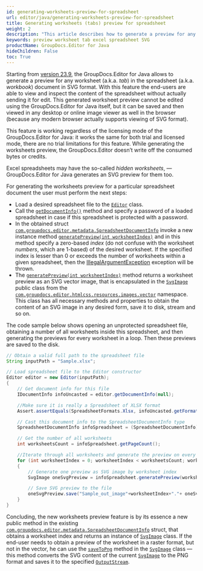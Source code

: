 ```yaml
---
id: generating-worksheets-preview-for-spreadsheet
url: editor/java/generating-worksheets-preview-for-spreadsheet
title: Generating worksheets (tabs) preview for spreadsheet
weight: 2
description: "This article describes how to generate a preview for any worksheet (tab) for the existing Excel spreadsheet in SVG format"
keywords: preview worksheet tab excel spreadsheet SVG
productName: GroupDocs.Editor for Java
hideChildren: False
toc: True
---
```

Starting from [version 23.9](https://releases.groupdocs.com/editor/java/release-notes/2023/groupdocs-editor-for-java-23-9-release-notes/), the GroupDocs.Editor for Java allows to generate a preview for any worksheet (a.k.a. _tab_) in the spreadsheet (a.k.a. _workbook_) document in SVG format. With this feature the end-users are able to view and inspect the content of the spreadsheet without actually sending it for edit. This generated worksheet preview cannot be edited using the GroupDocs.Editor for Java itself, but it can be saved and then viewed in any desktop or online image viewer as well in the browser (because any modern browser actually supports viewing of SVG format).

This feature is working regardless of the licensing mode of the GroupDocs.Editor for Java: it works the same for both trial and licensed mode, there are no trial limitations for this feature. While generating the worksheets preview, the GroupDocs.Editor doesn’t write off the consumed bytes or credits.

Excel spreadsheets may have the so-called _hidden worksheets_, — GroupDocs.Editor for Java generates an SVG preview for them too.

For generating the worksheets preview for a particular spreadsheet document the user must perform the next steps:

- Load a desired spreadsheet file to the [`Editor`](https://reference.groupdocs.com/editor/java/com.groupdocs.editor/editor/) class.
- Call the [`getDocumentInfo()`](https://reference.groupdocs.com/editor/java/com.groupdocs.editor/editor/#getDocumentInfo-java.lang.String-) method and specify a password of a loaded spreadsheet in case if this spreadsheet is protected with a password.
- In the obtained struct [`com.groupdocs.editor.metadata.SpreadsheetDocumentInfo`](https://reference.groupdocs.com/editor/java/com.groupdocs.editor.metadata/spreadsheetdocumentinfo/) invoke a new instance method [`generatePreview(int worksheetIndex)`](https://reference.groupdocs.com/editor/java/com.groupdocs.editor.metadata/spreadsheetdocumentinfo/#generatePreview-int-) and in this method specify a zero-based _index_ (do not confuse with the worksheet _numbers_, which are 1-based) of the desired worksheet. If the specified index is lesser than 0 or exceeds the number of worksheets within a given spreadsheet, then the [IllegalArgumentException](https://docs.oracle.com/javase/8/docs/api/java/lang/IllegalArgumentException.html) exception will be thrown.
- The [`generatePreview(int worksheetIndex)`](https://reference.groupdocs.com/editor/java/com.groupdocs.editor.metadata/spreadsheetdocumentinfo/#generatePreview-int-) method returns a worksheet preview as an SVG vector image, that is encapsulated in the [`SvgImage`](https://reference.groupdocs.com/editor/java/com.groupdocs.editor.htmlcss.resources.images.vector/svgimage/) public class from the [`com.groupdocs.editor.htmlcss.resources.images.vector`](https://reference.groupdocs.com/editor/java/com.groupdocs.editor.htmlcss.resources.images.vector/) namespace. This class has all necessary methods and properties to obtain the content of an SVG image in any desired form, save it to disk, stream and so on.

The code sample below shows opening an unprotected spreadsheet file, obtaining a number of all worksheets inside this spreadsheet, and then generating the previews for every worksheet in a loop. Then these previews are saved to the disk.

```java
// Obtain a valid full path to the spreadsheet file
String inputPath = "Sample.xlsx";

// Load spreadsheet file to the Editor constructor
Editor editor = new Editor(inputPath);
{
	// Get document info for this file
	IDocumentInfo infoUncasted = editor.getDocumentInfo(null);

	//Make sure it is really a Spreadsheet of XLSX format
	Assert.assertEquals(SpreadsheetFormats.Xlsx, infoUncasted.getFormat());

	// Cast this document info to the SpreadsheetDocumentInfo type
	SpreadsheetDocumentInfo infoSpreadsheet = (SpreadsheetDocumentInfo)infoUncasted;

	// Get the number of all worksheets
	int worksheetsCount = infoSpreadsheet.getPageCount();

	//Iterate through all worksheets and generate the preview on every iteration
	for (int worksheetIndex = 0; worksheetIndex < worksheetsCount; worksheetIndex++)
	{
		// Generate one preview as SVG image by worksheet index
		SvgImage oneSvgPreview = infoSpreadsheet.generatePreview(worksheetIndex);

		// Save SVG preview to the file
		oneSvgPreview.save("Sample_out_image"+worksheetIndex+"."+ oneSvgPreview.getFilenameWithExtension()));
	}
}
```

Concluding, the new worksheets preview feature is by its essence a new public method in the existing [`com.groupdocs.editor.metadata.SpreadsheetDocumentInfo`](https://reference.groupdocs.com/editor/java/com.groupdocs.editor.metadata/spreadsheetdocumentinfo/) struct, that obtains a worksheet index and returns an instance of [`SvgImage`](https://reference.groupdocs.com/editor/java/com.groupdocs.editor.htmlcss.resources.images.vector/svgimage/) class. If the end-user needs to obtain a preview of the worksheet in a raster format, but not in the vector, he can use the [`saveToPng`](https://reference.groupdocs.com/editor/java/com.groupdocs.editor.htmlcss.resources.images.vector/svgimage/#saveToPng-java.io.InputStream-) method in the [`SvgImage`](https://reference.groupdocs.com/editor/java/com.groupdocs.editor.htmlcss.resources.images.vector/svgimage/) class — this method converts the SVG content of the current [`SvgImage`](https://reference.groupdocs.com/editor/java/com.groupdocs.editor.htmlcss.resources.images.vector/svgimage/) to the PNG format and saves it to the specified [`OutputStream`](https://docs.oracle.com/javase/8/docs/api/java/io/OutputStream.html).